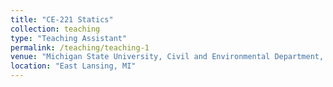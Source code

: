 ```yaml
---
title: "CE-221 Statics"
collection: teaching
type: "Teaching Assistant"
permalink: /teaching/teaching-1
venue: "Michigan State University, Civil and Environmental Department, 2020-2024"
location: "East Lansing, MI"
---
```

